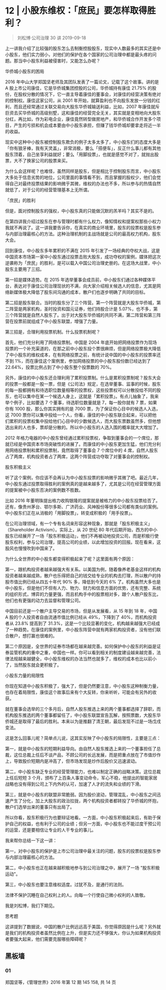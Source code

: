 # 12 | 小股东维权：「庶民」要怎样取得胜利？
> 刘松博·公司治理 30 讲
2019-09-18

上一讲我介绍了比较强的股东怎么去制衡控股股东，现实中人数最多的其实还是中小股东，他们实力弱小，对他们的保护在各个国家的公司治理中都是最头疼的问题。那当中小股东利益被侵害时，又能怎么办呢？

华侨城小股东的困局

2016 年中山大学郑国坚老师及其团队发表了一篇论文，记载了这个故事。讲的是 A 股上市公司康佳，它是华侨城集团控股的公司，华侨城持有康佳 21.75% 的股份，在股权分散的情况下，它一直主导着康佳的董事会，对康佳的经营决策有绝对的控制权。康佳这家公司，从 2001 年开始，就算盈利也不向股东发放一分钱的红利，而且还经常通过关联交易向大股东华侨城输送利益，比如，2007 年康佳就斥巨资去买华侨城的高级别墅，这和康佳的经营完全无关，其实就是变相地向大股东分红，再比如，作为彩电企业，康佳竟然转型做房地产，和华侨城合作开发多个项目，产生的亏损和机会成本要由中小股东承担，但赚了钱华侨城却要拿走将近一半的收益。

现实中这种中小股东被控制股东欺负的例子太多太多了，中小股东们的态度大多是「你有狼牙棒，我有天灵盖」，非常消极，要么「搭便车」，反正什么事儿都有其他股东顶着，自己坐享利益就好；要么「用脚投票」，也就是感觉不对了，就抛出股票，大不了换家公司的股票来买。

为什么会这样呢？也难怪，虽然同样是股东，但是相比于控制股东而言，中小股东大多处于信息劣势的地位，公司里面的事情看不到，而且掌握的股权少，他们会觉得自己对最终投票结果的影响微乎其微，维权的办法也不多，所以参与的热情自然就低了，对于公司的经营管理基本上无所谓。

「庶民」的胜利

但是，面对控制股东的强权，中小股东真的只能做沉默的羔羊吗？其实不是的。

在第四讲我介绍过股东在参与管理时都有什么权力，像知情权和提案权那些小权力我就不再说了。这一讲我要告诉你，在真实的商业环境里，股东的投票权是股东参与内部治理最核心的方法。这种治理机制的主战场就是公司的最高权力机构，股东大会。

回到康佳，中小股东多年累积的不满在 2015 年引发了一场经典的夺权大战，这是中国资本市场第一家中小股东通过投票击败大股东，成功夺权的案例，媒体把这次逆袭称为「庶民」的胜利，是可以载入中国公司治理史册的。在这场大战里，中小股东主要用了三招。

第一招是媒体造势。在 2015 年选举董事会成员前，中小股东们通过各种媒体平台，表达对于康佳公司治理现状的不满，向大家介绍相关候选人的信息，尤其是网络新媒体极大降低了股东间沟通的成本，散户们也逐步明确了共同的目标。

第二招是股东联合。当时的股东分了三个阵营。第一个阵营就是大股东华侨城，第二阵营是两家机构，圣时投资和国元证券，他们持股合计是 5.07%，也不多，第三个阵营就是自然人股东了。出于对大股东华侨城的共同不满，第二阵营和第三阵营在投票前就组成了中小股东联盟，增强了力量。

第三招是，合理利用投票机制。什么投票机制呢？

首先，他们充分利用了网络投票制。中国是 2004 年底开始把网络投票作为现场投票的一个补充渠道的，在那之前中小股东投个票很麻烦，但是网络投票极大降低了中小股东的维权成本，在有网络投票之前，有统计说中国的中小股东的投票率还不到 1%，而在康佳这个案例里，参加网络投票的中小股东股份数已经达到了 22.64%，投票比例占到了中小股东整个投票数的 70%。

另外，康佳的中小股东还合理利用了累积投票制。什么是累积投票制呢？股东大会的投票一般都是一股一票，但是《公司法》规定，在选举董事、监事的时候，股东的每一股都拥有和待选职位数量相等的投票权，这些投票权可以分散投给不同的股东，也可以集中在某一个候选人身上，这就是「累积投票」。有点儿抽象了，我来举个例子，比如要选 7 个董事，待选职位数量就是 7，每一股你就有 7 票，如果你有 1000 股，那么你其实拥有的是 7000 票，为了保证你心目中的候选人入选，这 7000 票你可以集中投给一个人，你看，康佳的中小股东联合起来，可以把他们累积的投票权集中投给他们心目中的少数候选人，而大股东票数虽然多，但他想选出来的人也多，票却是分散的。所以中小股东的人选入围的概率就大大增加了。

2012 年格力电器的中小股东曾经通过累积投票权，争取到董事会的一个席位，那就已经是中国资本市场突破性的进展了。而康佳的中小股东更加生猛，他们充分利用网络投票制和累积投票制，竟然取得了董事会 7 个席位中的 4 席，自然人股东占了两席，机构投资者占了两席，这两个阵营成功夺取了对董事会的控制权。

股东积极主义

听了这个案例，你应该不会再认为中小股东投票的影响微乎其微了吧。最近几年，中小股东通过投票取得胜利的案例真的是越来越多了，尤其是公司在经营管理方面的提案被中小股东否决的案例数不胜数。

比如 2016 年董明珠提出格力收购银隆的提案就是被格力的中小股东投票给否了。还有，像贵州茅台、鄂尔多斯、广济药业、风神股份等很多公司都有类似的案例。中小股东们正在从消极的「用脚投票」，转变成积极的「用手投票」。

在公司治理领域，有一个专有名词来形容这种现象，那就是「股东积极主义」（Shareholder Activism）。实际上，从 20 世纪 80 年代后期开始，西方的中小股东已经展开了一场「股东积极运动」，他们不再被动地投资公司，而是积极行使股东权利，参与公司治理，提高公司的业绩，以此增加投资的回报。现在看来，这股风也慢慢吹到中国来了。

为什么全世界的中小股东都变得积极起来了呢？这里面有两个原因：

第一，跟机构投资者越来越强大有关系。以美国为例，随着像养老基金这样的机构投资者越来越成熟，散户也乐得把自己的钱交给专业的机构去打理，所以散户的持股市值比例已经从四五十年代 90% 多，降低到今天的 6% 了。机构虽然大多也是中小股东，但是他们不但有人力、物力、财力和信息方面的优势，还有完整、系统的组织形式，博弈的力量更强，而且机构手中的股票相对多，跟个人散户股东比，他们也有更强的动力去监督和管理公司。

中国目前还是一个散户主导交易的市场，但是从发展看，从 15 年到 18 年，中国 A 股的个人投资者自由流通市值比例已经从 49%，下降到了 40%，而机构投资者从 23.8% 提高到了 31.3%，这是一个比较显著的变化，机构越来越强大已经成了一种趋势。在康佳的案例里，中小股东阵营中就有两家机构投资者，没有他们联合散户，想打赢也很难的。

第二个原因是，全世界的证券市场都在越来越完善。如何保护中小股东的利益是证券监管机构的重中之重，中国也一样。你可以看到相关的制度建设越来越完善，法律法规越来越健全，中小股东维权的办法当然也就多了，维权的成本也比以前小了，当然股东就会更积极了。

小股东力量的局限性

你现在知道中小股东积极了，强大了，但是仍然要注意，中小股东这种制衡力量，也存在着局限性，康佳这个故事后来有个大反转，你来听听，可能会有另外的收获。

就在董事会选举的三个多月后，自然人股东推选上来的两个董事都选择了辞职，而机构股东推选的两个董事都留任了，中小股东联盟宣告瓦解，按照票数，大股东华侨城还是取得了最后的胜利。本来以为是推翻了清王朝，最后发现不过是一场戊戌变法。

这是怎么回事儿呢？简单点儿说，这其实反映了中小股东的局限性，主要是三点：

第一，就是中小股东的短期利益导向。由自然人股东推选上来的一个董事担任了总裁，这位总裁上任后不谈产品，不顾公司的长远发展，而是把重点放在了市值炒作上，导致股价短期内是冲高了，但市场发现是炒作后股价又迅速波动。

第二，中小股东缺乏专业的经营管理能力，也难以制定正确的战略决策。这位总裁上任后短短 3 个月，颁布了上百条人事变动命令，军心不稳，他提出的智能家居战略也没有得到公司上下内外的认可，加速了人才的流失和业绩的下滑。

第三，就是中小股东的联盟非常脆弱。因为股价波动，管理混乱，中小股东之间迅速产生了分化，加上大股东的政治拉拢，两个机构投资者都转投了华侨城的怀抱，散户们选举出来的董事只有出局了。

所以你看，股东积极行为也要辩证地看。一方面，中小股东积极起来后，有助于保护自己的权益，也有利于公司的业绩；但另一方面，中小股东也不能过度干预公司的运营，还是要相信让专业的人干专业的事儿。

我来帮你总结一下这一讲：

第一，对中小股东的保护是上市公司治理中最关注的问题，股东的投票权是股东参与内部治理最核心的方法。

第二，中小股东也正在越来越积极地参与到公司治理之中，展开了一场 "股东积极运动"。

第三，中小股东也要注意维权适度。过犹不及，是通行的法则。

法律不保护沉睡在自己权利上的人。向每一个行使自己微小权利的人致敬。

我是刘松博，我们下期见。

思考题

这讲提到了数据说，中国的散户比例远远高于美国，你觉得原因是什么呢？另外就是我们的机构投资者虽然比例在上升，但是实力还不够强大，你认为如果机构投资者要强大起来，他们需要克服哪些障碍呢？

## 黑板墙

### 01

郑国坚等，《管理世界》2016 年第 12 期 145 158, 共 14 页

